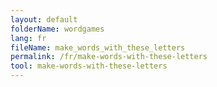 ```yaml
---
layout: default
folderName: wordgames
lang: fr
fileName: make_words_with_these_letters
permalink: /fr/make-words-with-these-letters
tool: make-words-with-these-letters
---
```

